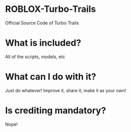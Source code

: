 # ROBLOX-Turbo-Trails
Official Source Code of Turbo Trails
# What is included?
  All of the scripts, models, etc
# What can I do with it?
  Just do whatever! Improve it, share it, make it as your own!
# Is crediting mandatory?
  Nope!
